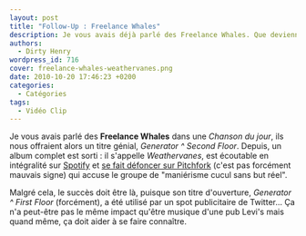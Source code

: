 ```yaml
---
layout: post
title: "Follow-Up : Freelance Whales"
description: Je vous avais déjà parlé des Freelance Whales. Que deviennent-ils ?
authors:
  - Dirty Henry
wordpress_id: 716
cover: freelance-whales-weathervanes.png
date: 2010-10-20 17:46:23 +0200
categories:
  - Catégories
tags:
  - Vidéo Clip
---
```


Je vous avais parlé des **Freelance Whales** dans une _Chanson du jour_, ils
nous offraient alors un titre génial, _Generator ^ Second Floor_. Depuis, un
album complet est sorti : il s'appelle _Weathervanes_, est écoutable en
intégralité sur [Spotify][1] et [se fait défoncer sur Pitchfork][2] (c'est pas
forcément mauvais signe) qui accuse le groupe de "maniérisme cucul sans but
réel".

Malgré cela, le succès doit être là, puisque son titre d'ouverture, _Generator ^
First Floor_ (forcément), a été utilisé par un spot publicitaire de Twitter… Ça
n'a peut-être pas le même impact qu'être musique d'une pub Levi's mais quand
même, ça doit aider à se faire connaître.

[1]: https://open.spotify.com/album/4XYtSHEBqUnYbxJ5q3pCze
[2]: https://pitchfork.com/reviews/albums/13955-weathervanes/
